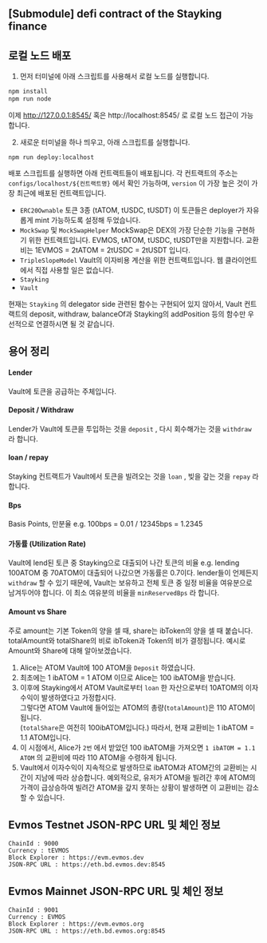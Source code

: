 ## [Submodule] defi contract of the Stayking finance

## 로컬 노드 배포
1. 먼저 터미널에 아래 스크립트를 사용해서 로컬 노드를 실행합니다.
```bash
npm install
npm run node
```
이제 http://127.0.0.1:8545/ 혹은 http://localhost:8545/ 로 로컬 노드 접근이 가능합니다.

2. 새로운 터미널을 하나 띄우고, 아래 스크립트를 실행합니다.
```
npm run deploy:localhost
```
배포 스크립트를 실행하면 아래 컨트랙트들이 배포됩니다. 각 컨트랙트의 주소는 `configs/localhost/${컨트랙트명}` 에서 확인 가능하며,
`version` 이 가장 높은 것이 가장 최근에 배포된 컨트랙트입니다.

- `ERC20Ownable` 토큰 3종 (tATOM, tUSDC, tUSDT)
    이 토큰들은 deployer가 자유롭게 mint 가능하도록 설정해 두었습니다.
- `MockSwap` 및 `MockSwapHelper`
    MockSwap은 DEX의 가장 단순한 기능을 구현하기 위한 컨트랙트입니다.
    EVMOS, tATOM, tUSDC, tUSDT만을 지원합니다.
    교환비는 1EVMOS = 2tATOM = 2tUSDC = 2tUSDT 입니다.
- `TripleSlopeModel`
    Vault의 이자비용 계산을 위한 컨트랙트입니다. 웹 클라이언트에서 직접 사용할 일은 없습니다.
- `Stayking`
- `Vault`

현재는 `Stayking` 의 delegator side 관련된 함수는 구현되어 있지 않아서,
Vault 컨트랙트의 deposit, withdraw, balanceOf과 Stayking의 addPosition 등의 함수만 우선적으로 연결하시면 될 것 같습니다.


## 용어 정리
#### Lender
Vault에 토큰을 공급하는 주체입니다.
#### Deposit / Withdraw
Lender가 Vault에 토큰을 투입하는 것을 `deposit` , 다시 회수해가는 것을 `withdraw` 라 합니다.
#### loan / repay
Stayking 컨트랙트가 Vault에서 토큰을 빌려오는 것을 `loan` , 빚을 갚는 것을 `repay` 라 합니다.
#### Bps
Basis Points, 만분율
e.g. 100bps = 0.01 / 12345bps = 1.2345
#### 가동률 (Utilization Rate)
Vault에 lend된 토큰 중 Stayking으로 대출되어 나간 토큰의 비율
e.g. lending 100ATOM 중 70ATOM이 대출되어 나갔으면 가동률은 0.7이다.
lender들이 언제든지 `withdraw` 할 수 있기 때문에, Vault는 보유하고 전체 토큰 중 일정 비율을 여유분으로 남겨두어야 합니다.
이 최소 여유분의 비율을 `minReservedBps` 라 합니다.
#### Amount vs Share
주로 amount는 기본 Token의 양을 셀 때, share는 ibToken의 양을 셀 때 붙습니다.
totalAmount와 totalShare의 비로 ibToken과 Token의 비가 결정됩니다.
예시로 Amount와 Share에 대해 알아보겠습니다.
1. Alice는 ATOM Vault에 100 ATOM을 `Deposit` 하였습니다.
2. 최초에는 1 ibATOM = 1 ATOM 이므로 Alice는 100 ibATOM을 받습니다.
3. 이후에 Stayking에서 ATOM Vault로부터 `loan` 한 자산으로부터 10ATOM의 이자수익이 발생하였다고 가정합시다.  
    그렇다면 ATOM Vault에 들어있는 ATOM의 총량(`totalAmount`)은 110 ATOM이 됩니다.  
    (`totalShare`은 여전히 100ibATOM입니다.)
    따라서, 현재 교환비는 1 ibATOM = 1.1 ATOM입니다.
4. 이 시점에서, Alice가 `2번` 에서 받았던 100 ibATOM을 가져오면 `1 ibATOM = 1.1 ATOM` 의 교환비에 따라 110 ATOM을 수령하게 됩니다.
5. Vault에서 이자수익이 지속적으로 발생하므로 ibATOM과 ATOM간의 교환비는 시간이 지남에 따라 상승합니다.
    예외적으로, 유저가 ATOM을 빌려간 후에 ATOM의 가격이 급상승하여 빌려간 ATOM을 갚지 못하는 상황이 발생하면 이 교환비는 감소할 수 있습니다.


## Evmos Testnet JSON-RPC URL 및 체인 정보
```
ChainId : 9000
Currency : tEVMOS
Block Explorer : https://evm.evmos.dev
JSON-RPC URL : https://eth.bd.evmos.dev:8545	
```

## Evmos Mainnet JSON-RPC URL 및 체인 정보
```
ChainId : 9001
Currency : EVMOS
Block Explorer : https://evm.evmos.org
JSON-RPC URL : https://eth.bd.evmos.org:8545
```
